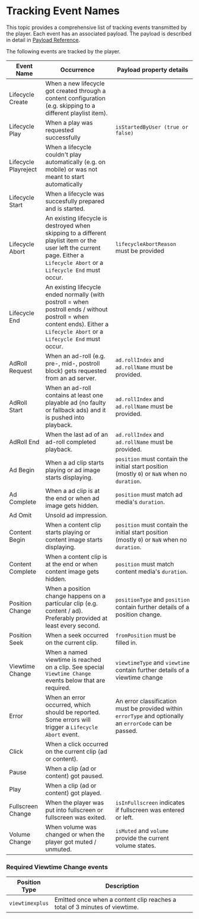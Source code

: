 # Tracking Event Names

This topic provides a comprehensive list of tracking events transmitted by the player.  Each event has an associated payload.  The payload is described in detail in [Payload Reference](payload-tracking.md). 

The following events are tracked by the player.

| Event Name                | Occurrence                                                                                                                                                                         | Payload property details
| ------------------------- | ---------------------------------------------------------------------------------------------------------------------------------------------------------------------------------- | -----------------------------------------------------------
| Lifecycle Create          | When a new lifecycle got created through a content configuration (e.g. skipping to a different playlist item).                                                                     |
| Lifecycle Play            | When a play was requested successfully | `isStartedByUser (true or false)`
| Lifecycle Playreject      | When a lifecycle couldn't play automatically (e.g. on mobile) or was not meant to start automatically |
| Lifecycle Start           | When a lifecycle was succesfully prepared and is started. |
| Lifecycle Abort           | An existing lifecycle is destroyed when skipping to a different playlist item or the user left the current page. Either a `Lifecycle Abort` or a `Lifecycle End` must occur.       | `lifecycleAbortReason` must be provided
| Lifecycle End             | An existing lifecycle ended normally (with postroll = when postroll ends / without postroll = when content ends). Either a `Lifecycle Abort` or a `Lifecycle End` must occur.      |
| AdRoll Request            | When an ad-roll (e.g. pre-, mid-, postroll block) gets requested from an ad server.                                                                                                | `ad.rollIndex` and `ad.rollName` must be provided.
| AdRoll Start              | When an ad-roll contains at least one playable ad (no faulty or fallback ads) and it is pushed into playback.                                                                      | `ad.rollIndex` and `ad.rollName` must be provided.
| AdRoll End                | When the last ad of an ad-roll completed playback.                                                                                                                                 | `ad.rollIndex` and `ad.rollName` must be provided.
| Ad Begin                  | When a ad clip starts playing or ad image starts displaying.                                                                                                                       | `position` must contain the initial start position (mostly `0`) or `NaN` when no `duration`.
| Ad Complete               | When a ad clip is at the end or when ad image gets hidden.                                                                                                                         | `position` must match ad media's `duration`.
| Ad Omit                   | Unsold ad impression.                                                                                                                                                              | 
| Content Begin             | When a content clip starts playing or content image starts displaying.                                                                                                             | `position` must contain the initial start position (mostly `0`) or `NaN` when no `duration`.
| Content Complete          | When a content clip is at the end or when content image gets hidden.                                                                                                               | `position` must match content media's `duration`.
| Position Change           | When a position change happens on a particular clip (e.g. content / ad). Preferably provided at least every second.                                                                | `positionType` and `position` contain further details of a position change.
| Position Seek             | When a seek occurred on the current clip.                                                                                                                                          | `fromPosition` must be filled in.
| Viewtime Change           | When a named viewtime is reached on a clip. See special `Viewtime Change` events below that are required.                                                                          | `viewtimeType` and `viewtime` contain further details of a viewtime change
| Error                     | When an error occurred, which should be reported. Some errors will trigger a `Lifecycle Abort` event.                                                                              | An error classification must be provided within `errorType` and optionally an `errorCode` can be passed.
| Click                     | When a click occurred on the current clip (ad or content).                                                                                                                         |
| Pause                     | When a clip (ad or content) got paused.                                                                                                                                            |
| Play                      | When a clip (ad or content) got played.                                                                                                                                            |
| Fullscreen Change         | When the player was put into fullscreen or fullscreen was exited.                                                                                                                  | `isInFullscreen` indicates if fullscreen was entered or left.
| Volume Change             | When volume was changed or when the player got muted / unmuted.                                                                                                                    | `isMuted` and `volume` provide the current volume states.

### Required Viewtime Change events

| Position Type    | Description                                                                |
| -------------    | -------------------------------------------------------------------------- |
| `viewtimexplus`  | Emitted once when a content clip reaches a total of 3 minutes of viewtime. |


<a name="payload"></a>
